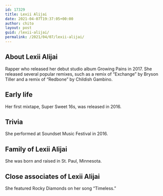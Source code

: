 ```yaml
---
id: 17329
title: Lexii Alijai
date: 2021-04-07T19:37:05+00:00
author: chito
layout: post
guid: /lexii-alijai/
permalink: /2021/04/07/lexii-alijai/
---
```

<!--Content-->



## About Lexii Alijai


  Rapper who released her debut studio album Growing Pains in 2017. She released several popular remixes, such as a remix of &#8220;Exchange&#8221; by Bryson Tiller and a remix of &#8220;Redbone&#8221; by Childish Gambino.  

      
      
      
## Early life


  Her first mixtape, Super Sweet 16s, was released in 2016. 

      
      
      
## Trivia


  She performed at Soundset Music Festival in 2016. 

      
      
      
## Family of Lexii Alijai


  She was born and raised in St. Paul, Minnesota.

      
      
      
## Close associates of Lexii Alijai


  She featured Rocky Diamonds on her song &#8220;Timeless.&#8221;


